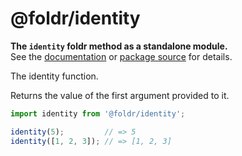 # @foldr/identity

**The `identity` foldr method as a standalone module.**    
See the [documentation](http://foldr.com/0.0.0/identity) or [package source](https:/github.com/CloudVessel/foldr/blob/master/packages/categories/identity/src/index.js) for details.

The identity function.

Returns the value of the first argument provided to it.

```js
import identity from '@foldr/identity';

identity(5);         // => 5
identity([1, 2, 3]); // => [1, 2, 3]
```
